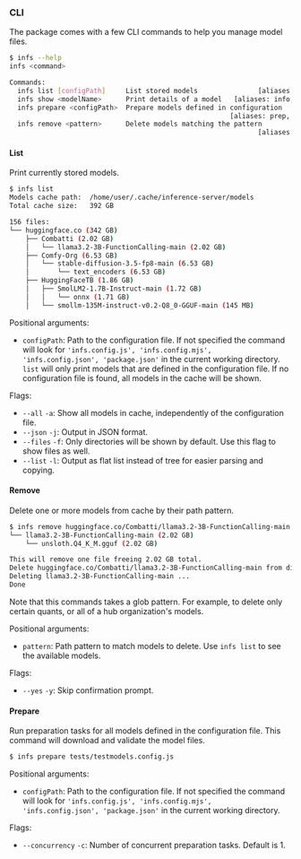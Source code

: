 
### CLI

The package comes with a few CLI commands to help you manage model files.

```bash
$ infs --help
infs <command>

Commands:
  infs list [configPath]     List stored models               [aliases: ls, dir]
  infs show <modelName>      Print details of a model   [aliases: info, details]
  infs prepare <configPath>  Prepare models defined in configuration
                                                       [aliases: prep, download]
  infs remove <pattern>      Delete models matching the pattern
                                                              [aliases: rm, del]
```

#### List

Print currently stored models.

```bash
$ infs list
Models cache path:  /home/user/.cache/inference-server/models
Total cache size:   392 GB

156 files:
└── huggingface.co (342 GB)
    ├── Combatti (2.02 GB)
    │   └── llama3.2-3B-FunctionCalling-main (2.02 GB)
    ├── Comfy-Org (6.53 GB)
    │   └── stable-diffusion-3.5-fp8-main (6.53 GB)
    │       └── text_encoders (6.53 GB)
    ├── HuggingFaceTB (1.86 GB)
    │   ├── SmolLM2-1.7B-Instruct-main (1.72 GB)
    │   │   └── onnx (1.71 GB)
    │   └── smollm-135M-instruct-v0.2-Q8_0-GGUF-main (145 MB)
```

Positional arguments:
- `configPath`: Path to the configuration file. If not specified the command will look for `'infs.config.js', 'infs.config.mjs', 'infs.config.json', 'package.json'` in the current working directory. `list` will only print models that are defined in the configuration file. If no configuration file is found, all models in the cache will be shown.

Flags:
- `--all` `-a`: Show all models in cache, independently of the configuration file.
- `--json` `-j`: Output in JSON format.
- `--files` `-f`: Only directories will be shown by default. Use this flag to show files as well.
- `--list` `-l`: Output as flat list instead of tree for easier parsing and copying.

#### Remove

Delete one or more models from cache by their path pattern.

```bash
$ infs remove huggingface.co/Combatti/llama3.2-3B-FunctionCalling-main
└── llama3.2-3B-FunctionCalling-main (2.02 GB)
    └── unsloth.Q4_K_M.gguf (2.02 GB)

This will remove one file freeing 2.02 GB total.
Delete huggingface.co/Combatti/llama3.2-3B-FunctionCalling-main from disk? (y/N): y
Deleting llama3.2-3B-FunctionCalling-main ...
Done
```

Note that this commands takes a glob pattern. For example, to delete only certain quants, or all of a hub organization's models.

Positional arguments:
- `pattern`: Path pattern to match models to delete. Use `infs list` to see the available models.

Flags:
- `--yes` `-y`: Skip confirmation prompt.

#### Prepare

Run preparation tasks for all models defined in the configuration file. This command will download and validate the model files.

```bash
$ infs prepare tests/testmodels.config.js
```

Positional arguments:
- `configPath`: Path to the configuration file. If not specified the command will look for `'infs.config.js', 'infs.config.mjs', 'infs.config.json', 'package.json'` in the current working directory.

Flags:
- `--concurrency` `-c`: Number of concurrent preparation tasks. Default is 1.